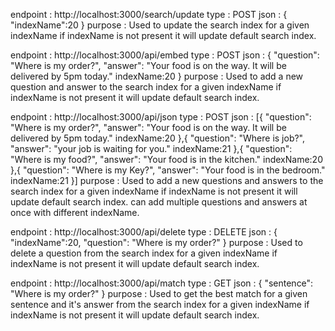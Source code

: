 endpoint : http://localhost:3000/search/update
type : POST
json : { "indexName":20 }
purpose : Used to update the search index for a given indexName if indexName is not present it will update default search index.

endpoint : http://localhost:3000/api/embed
type : POST
json : { "question": "Where is my order?", "answer": "Your food is on the way. It will be delivered by 5pm today." indexName:20 }
purpose : Used to add a new question and answer to the search index for a given indexName if indexName is not present it will update default search index.

endpoint : http://localhost:3000/api/json
type : POST
json : [{ "question": "Where is my order?", "answer": "Your food is on the way. It will be delivered by 5pm today." indexName:20 },{ "question": "Where is job?", "answer": "your job is waiting for you." indexName:21 },{ "question": "Where is my food?", "answer": "Your food is in the kitchen." indexName:20 },{ "question": "Where is my Key?", "answer": "Your food is in the bedroom." indexName:21 }]
purpose : Used to add a new questions and answers to the search index for a given indexName if indexName is not present it will update default search index. can add multiple questions and answers at once with different indexName.

endpoint : http://localhost:3000/api/delete
type : DELETE
json : { "indexName":20, "question": "Where is my order?" }
purpose : Used to delete a question from the search index for a given indexName if indexName is not present it will update default search index.

endpoint : http://localhost:3000/api/match
type : GET
json : { "sentence": "Where is my order?" }
purpose : Used to get the best match for a given sentence and it's answer from the search index for a given indexName if indexName is not present it will update default search index.
